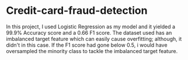 # Credit-card-fraud-detection 
In this project, I used Logistic Regression as my model and it yielded a 99.9% Accuracy score and a 0.66 F1 score. The dataset used has an imbalanced target feature which can easily cause overfitting; although, it didn't in this case. If the F1 score had gone below 0.5, i would have oversampled the minority class to tackle the imbalanced target feature.
